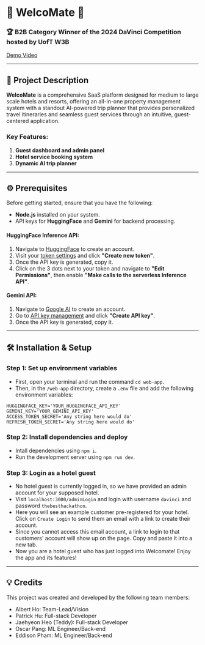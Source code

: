 # 🏨 WelcoMate 🏨
 
### 🏆 B2B Category Winner of the 2024 DaVinci Competition hosted by UofT W3B

[Demo Video](https://drive.google.com/file/d/10czplfjb8myLsAHQS40tc-lrZwku_y8f/view)

---

## 🎯 Project Description

**WelcoMate** is a comprehensive SaaS platform designed for medium to large scale hotels and resorts, offering an all-in-one property management system with a standout AI-powered trip planner that provides personalized travel itineraries and seamless guest services through an intuitive, guest-centered application.

### Key Features:
1. **Guest dashboard and admin panel**
2. **Hotel service booking system**
3. **Dynamic AI trip planner**

---

## ⚙️ Prerequisites
Before getting started, ensure that you have the following:
- **Node.js** installed on your system.
- API keys for **HuggingFace** and **Gemini** for backend processing.

#### HuggingFace Inference API:
1. Navigate to [HuggingFace](https://huggingface.co/join) to create an account.
2. Visit your [token settings](https://huggingface.co/settings/tokens) and click **"Create new token"**.
3. Once the API key is generated, copy it.
4. Click on the 3 dots next to your token and navigate to **"Edit Permissions"**, then enable **"Make calls to the serverless Inference API"**.

#### Gemini API:
1. Navigate to [Google AI](https://ai.google.dev/) to create an account.
2. Go to [API key management](https://aistudio.google.com/app/apikey) and click **"Create API key"**.
3. Once the API key is generated, copy it.

---

## 🛠 Installation & Setup 

### Step 1: Set up environment variables

- First, open your terminal and run the command `cd web-app`.
- Then, in the `/web-app` directory, create a `.env` file and add the following environment variables:

```env
HUGGINGFACE_KEY='YOUR_HUGGINGFACE_API_KEY'
GEMINI_KEY='YOUR_GEMINI_API_KEY'
ACCESS_TOKEN_SECRET='Any string here would do'
REFRESH_TOKEN_SECRET='Any string here would do'
```

### Step 2: Install dependencies and deploy

- Intall dependencies using `npm i`.
- Run the development server using `npm run dev`.️ 

### Step 3: Login as a hotel guest

- No hotel guest is currently logged in, so we have provided an admin account for your supposed hotel.  
- Visit `localhost:3000/adminLogin` and login with username `davinci` and password `thebesthackathon`.  
- Here you will see an example customer pre-registered for your hotel. Click on `Create Login` to send them an email with a link to create their account.  
- Since you cannot access this email account, a link to login to that customers' account will show up on the page. Copy and paste it into a new tab. 
- Now you are a hotel guest who has just logged into Welcomate! Enjoy the app and its features!  

---

## 💡 Credits

This project was created and developed by the following team members:
- Albert Ho: Team-Lead/Vision
- Patrick Hu: Full-stack Developer
- Jaehyeon Heo (Teddy): Full-stack Developer
- Oscar Pang: ML Engineer/Back-end
- Eddison Pham: ML Engineer/Back-end
